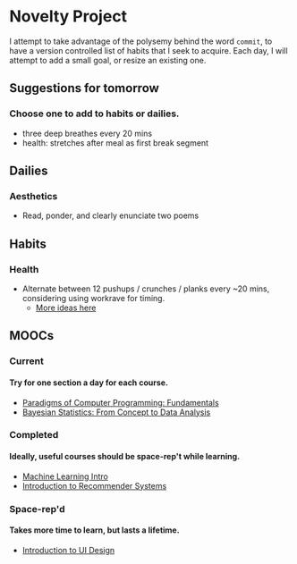 # Novelty Project
I attempt to take advantage of the polysemy behind the word `commit`, to have a version controlled list of habits that I seek to acquire. Each day, I will attempt to add a small goal, or resize an existing one.

## Suggestions for tomorrow
### Choose one to add to habits or dailies.
* three deep breathes every 20 mins
* health: stretches after meal as first break segment

## Dailies
### Aesthetics
* Read, ponder, and clearly enunciate two poems

## Habits
### Health
* Alternate between 12 pushups / crunches / planks every ~20 mins, considering using workrave for timing.
   + [More ideas here](http://www.fitnessmagazine.com/workout/exercise-ball/best-stability-ball-exercises/)
   
## MOOCs
### Current
#### Try for one section a day for each course.
* [Paradigms of Computer Programming: Fundamentals](https://courses.edx.org/courses/course-v1:LouvainX+Louv1.1x+3T2016/info)
* [Bayesian Statistics: From Concept to Data Analysis ](https://www.coursera.org/learn/bayesian-statistics/home/welcome)

### Completed
#### Ideally, useful courses should be space-rep't while learning.
* [Machine Learning Intro](https://www.coursera.org/learn/machine-learning/home/welcome)
* [Introduction to Recommender Systems](https://www.coursera.org/learn/recommender-systems/home/welcome)

### Space-rep'd
#### Takes more time to learn, but lasts a lifetime.
* [Introduction to UI Design](https://www.coursera.org/learn/ui-design/home/welcome)
